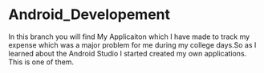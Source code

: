 # Android_Developement 

In this branch you will find My Applicaiton which I have made to track my expense which was a major problem for me during my college days.So as I learned about the Android Studio I started created my own applications.
This is one of them.
